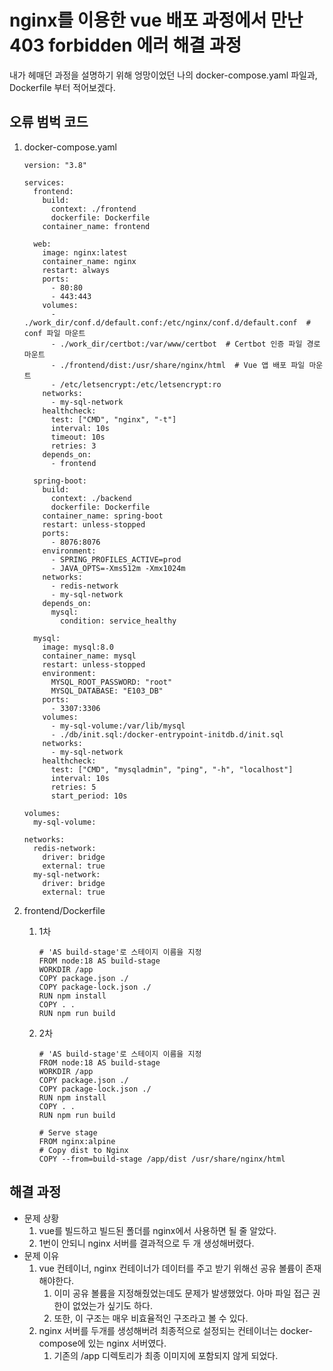 # nginx를 이용한 vue 배포 과정에서 만난 403 forbidden 에러 해결 과정

내가 헤매던 과정을 설명하기 위해 엉망이었던 나의 docker-compose.yaml 파일과, Dockerfile 부터 적어보겠다.

## 오류 범벅 코드

1.  docker-compose.yaml

    ```docker
    version: "3.8"

    services:
      frontend:
        build:
          context: ./frontend
          dockerfile: Dockerfile
        container_name: frontend

      web:
        image: nginx:latest
        container_name: nginx
        restart: always
        ports:
          - 80:80
          - 443:443
        volumes:
          - ./work_dir/conf.d/default.conf:/etc/nginx/conf.d/default.conf  # conf 파일 마운트
          - ./work_dir/certbot:/var/www/certbot  # Certbot 인증 파일 경로 마운트
          - ./frontend/dist:/usr/share/nginx/html  # Vue 앱 배포 파일 마운트
          - /etc/letsencrypt:/etc/letsencrypt:ro
        networks:
          - my-sql-network
        healthcheck:
          test: ["CMD", "nginx", "-t"]
          interval: 10s
          timeout: 10s
          retries: 3
        depends_on:
          - frontend
          
      spring-boot:
        build:
          context: ./backend
          dockerfile: Dockerfile
        container_name: spring-boot
        restart: unless-stopped
        ports:
          - 8076:8076
        environment:
          - SPRING_PROFILES_ACTIVE=prod
          - JAVA_OPTS=-Xms512m -Xmx1024m
        networks:
          - redis-network
          - my-sql-network
        depends_on:
          mysql:
            condition: service_healthy

      mysql:
        image: mysql:8.0
        container_name: mysql
        restart: unless-stopped
        environment:
          MYSQL_ROOT_PASSWORD: "root"
          MYSQL_DATABASE: "E103_DB"
        ports:
          - 3307:3306
        volumes:
          - my-sql-volume:/var/lib/mysql
          - ./db/init.sql:/docker-entrypoint-initdb.d/init.sql
        networks:
          - my-sql-network
        healthcheck:
          test: ["CMD", "mysqladmin", "ping", "-h", "localhost"]
          interval: 10s
          retries: 5
          start_period: 10s

    volumes:
      my-sql-volume:

    networks:
      redis-network:
        driver: bridge
        external: true
      my-sql-network:
        driver: bridge
        external: true
    ```
2. frontend/Dockerfile
   1.  1차

       ```docker
       # 'AS build-stage'로 스테이지 이름을 지정
       FROM node:18 AS build-stage  
       WORKDIR /app
       COPY package.json ./
       COPY package-lock.json ./
       RUN npm install
       COPY . .
       RUN npm run build
       ```
   2.  2차

       ```docker
       # 'AS build-stage'로 스테이지 이름을 지정
       FROM node:18 AS build-stage  
       WORKDIR /app
       COPY package.json ./
       COPY package-lock.json ./
       RUN npm install
       COPY . .
       RUN npm run build

       # Serve stage
       FROM nginx:alpine
       # Copy dist to Nginx
       COPY --from=build-stage /app/dist /usr/share/nginx/html  
       ```

## 해결 과정

* 문제 상황
  1. vue를 빌드하고 빌드된 폴더를 nginx에서 사용하면 될 줄 알았다.
  2. 1번이 안되니 nginx 서버를 결과적으로 두 개 생성해버렸다.
* 문제 이유
  1. vue 컨테이너, nginx 컨테이너가 데이터를 주고 받기 위해선 공유 볼륨이 존재해야한다.
     1. 이미 공유 볼륨을 지정해줬었는데도 문제가 발생했었다. 아마 파일 접근 권한이 없었는가 싶기도 하다.
     2. 또한, 이 구조는 매우 비효율적인 구조라고 볼 수 있다.
  2. nginx 서버를 두개를 생성해버려 최종적으로 설정되는 컨테이너는 docker-compose에 있는 nginx 서버였다.
     1. 기존의 /app 디렉토리가 최종 이미지에 포함되지 않게 되었다.
